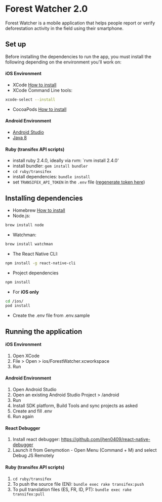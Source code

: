 # Forest Watcher 2.0

Forest Watcher is a mobile application that helps people report or verify deforestation activity in the field using their smartphone.

## Set up
Before installing the dependencies to run the app, you must install the following depending on the environment you'll work on:

#### iOS Environment
* XCode [How to install](https://itunes.apple.com/us/app/xcode/id497799835?mt=12)
* XCode Command Line tools:
```bash
xcode-select --install
```
* CocoaPods [How to install](https://cocoapods.org/)

#### Android Environment
* [Android Studio](https://developer.android.com/studio/index.html)
* [Java 8](http://www.oracle.com/technetwork/java/javase/downloads/jdk8-downloads-2133151.html)

#### Ruby (transifex API scripts)
* install ruby 2.4.0, ideally via rvm: `rvm install 2.4.0'
* install bundler: `gem install bundler`
* `cd ruby/transifex`
* install dependencies: `bundle install`
* set `TRANSIFEX_API_TOKEN` in the `.env` file ([regenerate token here](https://www.transifex.com/user/settings/api/))

## Installing dependencies

- Homebrew [How to install](http://brew.sh/)
- Node.js:
```bash
brew install node
```
- Watchman:
```bash
brew install watchman
```
- The React Native CLI:
```bash
npm install -g react-native-cli
```
- Project dependencies
```bash
npm install
```
- For **iOS only**
```bash
cd /ios/
pod install
```
- Create the .env file from .env.sample

## Running the application

#### iOS Environment

1. Open XCode
2. File > Open > ios/ForestWatcher.xcworkspace
3. Run

#### Android Environment

1. Open Android Studio
2. Open an existing Android Studio Project > /android
3. Run
4. Install SDK platform, Build Tools and sync projects as asked
5. Create and fill .env
6. Run again

#### React Debugger

1. Install react debugger: https://github.com/jhen0409/react-native-debugger
2. Launch it from Genymotion - Open Menu (Command + M) and select Debug JS Remotely

#### Ruby (transifex API scripts)

1. `cd ruby/transifex`
2. To push the source file (EN): `bundle exec rake transifex:push`
3. To pull translation files (ES, FR, ID, PT): `bundle exec rake transifex:pull`